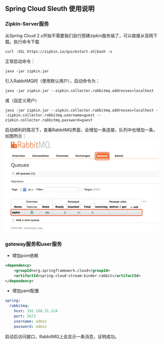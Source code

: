 ## Spring Cloud Sleuth 使用说明
### Zipkin-Server服务
从Spring Cloud 2.x开始不需要我们自行搭建zipkin服务端了，可以直接从官网下载。执行命令下载
```shell script
curl -SSL https://zipkin.io/quickstart.sh|bash -s
```
正常启动命令：
```shell script
java -jar zipkin.jar
```
引入RabbitMQ时（使用默认用户），启动命令为：
```shell script
java -jar zipkin.jar --zipkin.collector.rabbitmq.addresses=localhost
```
或（自定义用户）
```shell script
java -jar zipkin.jar --zipkin.collector.rabbitmq.addresses=localhost --zipkin.collector.rabbitmq.username=guest --zipkin.collector.rabbitmq.password=guest
```
启动顺利的情况下，查看RabbitMQ界面，会增加一条连接，队列中也增加一条，如图所示：
![image](https://github.com/zk-study-springcloud/spring-cloud-sleuth/blob/master/image/1572752547329.jpg)
### gateway服务和user服务
- 增加pom依赖
```xml
<dependency>
    <groupId>org.springframework.cloud</groupId>
    <artifactId>spring-cloud-stream-binder-rabbit</artifactId>
</dependency>
```
- 增加yaml配置
```yaml
spring:
  rabbitmq:
    host: 192.168.31.124
    port: 5672
    username: admin
    password: admin
```
启动后访问接口，RabbitMQ上会显示一条消息，证明成功。
